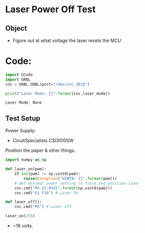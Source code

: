 
# Laser Power Off Test

## Object
- Figure out at what voltage the laser resets the MCU

# Code:


```python
import GCode
import GRBL
cnc = GRBL.GRBL(port="/dev/cnc_3018")

print("Laser Mode: {}".format(cnc.laser_mode))
```

    Laser Mode: None


## Test Setup

Power Supply:
- CicuitSpecialists CSI3010SW

Position the paper & other things.


```python
import numpy as np
```


```python
def laser_on(pwm):
    if int(pwm) != np.uint8(pwm):
        raise(Exception("UINT8! {}".format(pwm)))
    # Set minimal power setting to focus and position laser
    cnc.cmd("M3 S{:03d}".format(np.uint8(pwm)))
    cnc.cmd("G1 F10") # Laser On

def laser_off():
    cnc.cmd("M5") # Laser off
```


```python
laser_on(255)
```

- ~18 volts.

